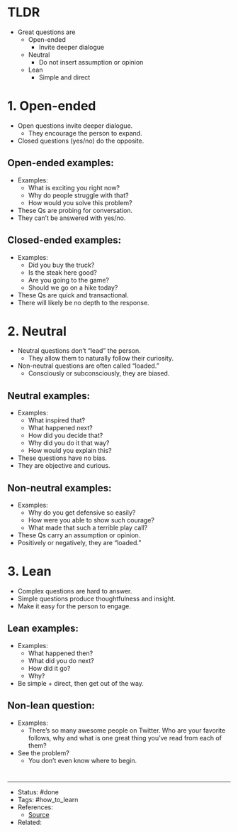 # TLDR
- Great questions are
	- Open-ended
		- Invite deeper dialogue
	- Neutral
		- Do not insert assumption or opinion
	- Lean
		- Simple and direct

# 1. Open-ended
- Open questions invite deeper dialogue.
	- They encourage the person to expand.
- Closed questions (yes/no) do the opposite.

## Open-ended examples:
- Examples:
	- What is exciting you right now?
	- Why do people struggle with that?
	- How would you solve this problem?
- These Qs are probing for conversation.
- They can’t be answered with yes/no.

## Closed-ended examples:
- Examples:
	- Did you buy the truck?
	- Is the steak here good?
	- Are you going to the game?
	- Should we go on a hike today?
- These Qs are quick and transactional.
- There will likely be no depth to the response.

# 2. Neutral
- Neutral questions don’t “lead” the person.
	- They allow them to naturally follow their curiosity.
- Non-neutral questions are often called “loaded.”
	- Consciously or subconsciously, they are biased.

## Neutral examples:
- Examples:
	- What inspired that?
	- What happened next?
	- How did you decide that?
	- Why did you do it that way?
	- How would you explain this?
- These questions have no bias.
- They are objective and curious.

## Non-neutral examples:
- Examples:
	- Why do you get defensive so easily?
	- How were you able to show such courage?
	- What made that such a terrible play call?
- These Qs carry an assumption or opinion.
- Positively or negatively, they are “loaded.”

# 3. Lean
- Complex questions are hard to answer.
- Simple questions produce thoughtfulness and insight.
- Make it easy for the person to engage.

## Lean examples:
- Examples:
	- What happened then?
	- What did you do next?
	- How did it go?
	- Why?
- Be simple + direct, then get out of the way.

## Non-lean question:
- Examples:
	- There’s so many awesome people on Twitter. Who are your favorite follows, why and what is one great thing you’ve read from each of them?
- See the problem?
	- You don’t even know where to begin.

#
---
- Status: #done
- Tags: #how_to_learn
- References:
	- [Source](https://twitter.com/TMitrosilis/status/1525464653530288128)
- Related:

